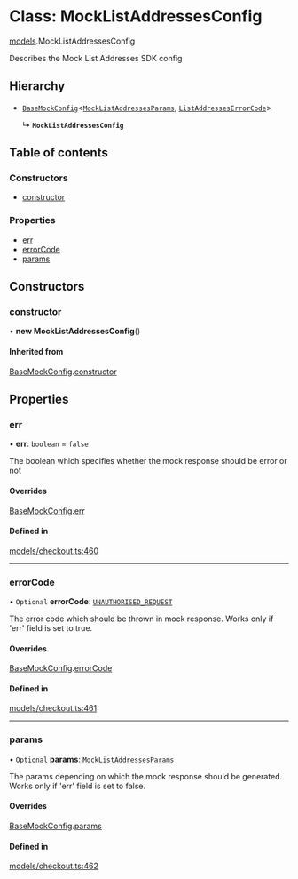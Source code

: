 # Class: MockListAddressesConfig

[models](../wiki/models).MockListAddressesConfig

Describes the Mock List Addresses SDK config

## Hierarchy

- [`BaseMockConfig`](../wiki/models.BaseMockConfig)<[`MockListAddressesParams`](../wiki/models.MockListAddressesParams), [`ListAddressesErrorCode`](../wiki/models.ListAddressesErrorCode)\>

  ↳ **`MockListAddressesConfig`**

## Table of contents

### Constructors

- [constructor](../wiki/models.MockListAddressesConfig#constructor)

### Properties

- [err](../wiki/models.MockListAddressesConfig#err)
- [errorCode](../wiki/models.MockListAddressesConfig#errorcode)
- [params](../wiki/models.MockListAddressesConfig#params)

## Constructors

### constructor

• **new MockListAddressesConfig**()

#### Inherited from

[BaseMockConfig](../wiki/models.BaseMockConfig).[constructor](../wiki/models.BaseMockConfig#constructor)

## Properties

### err

• **err**: `boolean` = `false`

The boolean which specifies whether the mock response should be error or not

#### Overrides

[BaseMockConfig](../wiki/models.BaseMockConfig).[err](../wiki/models.BaseMockConfig#err)

#### Defined in

[models/checkout.ts:460](https://gitlab.com/baliganikhil/blackmirror-sdk/-/blob/349365c/src/models/checkout.ts#L460)

___

### errorCode

• `Optional` **errorCode**: [`UNAUTHORISED_REQUEST`](../wiki/models.ListAddressesErrorCode#unauthorised_request)

The error code which should be thrown in mock response. Works only if 'err' field is set to true.

#### Overrides

[BaseMockConfig](../wiki/models.BaseMockConfig).[errorCode](../wiki/models.BaseMockConfig#errorcode)

#### Defined in

[models/checkout.ts:461](https://gitlab.com/baliganikhil/blackmirror-sdk/-/blob/349365c/src/models/checkout.ts#L461)

___

### params

• `Optional` **params**: [`MockListAddressesParams`](../wiki/models.MockListAddressesParams)

The params depending on which the mock response should be generated. Works only if 'err' field is set to false.

#### Overrides

[BaseMockConfig](../wiki/models.BaseMockConfig).[params](../wiki/models.BaseMockConfig#params)

#### Defined in

[models/checkout.ts:462](https://gitlab.com/baliganikhil/blackmirror-sdk/-/blob/349365c/src/models/checkout.ts#L462)
